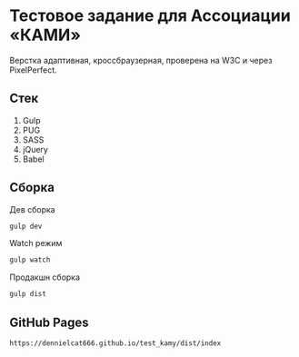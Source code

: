 # Тестовое задание для Ассоциации «КАМИ»

Верстка адаптивная, кроссбраузерная, проверена на W3C и через PixelPerfect.

## Стек

1. Gulp
2. PUG
3. SASS
4. jQuery
5. Babel

## Сборка

Дев сборка
```bash
gulp dev
```
Watch режим
```bash
gulp watch
```
Продакшн сборка
```bash
gulp dist
```

## GitHub Pages

```bash
https://dennielcat666.github.io/test_kamy/dist/index
```


